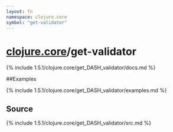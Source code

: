 ```yaml
---
layout: fn
namespace: clojure.core
symbol: "get-validator"
---
```


# [clojure.core](../)/get-validator

{% include 1.5.1/clojure.core/get_DASH_validator/docs.md %}

##Examples

{% include 1.5.1/clojure.core/get_DASH_validator/examples.md %}
## Source
{% include 1.5.1/clojure.core/get_DASH_validator/src.md %}

